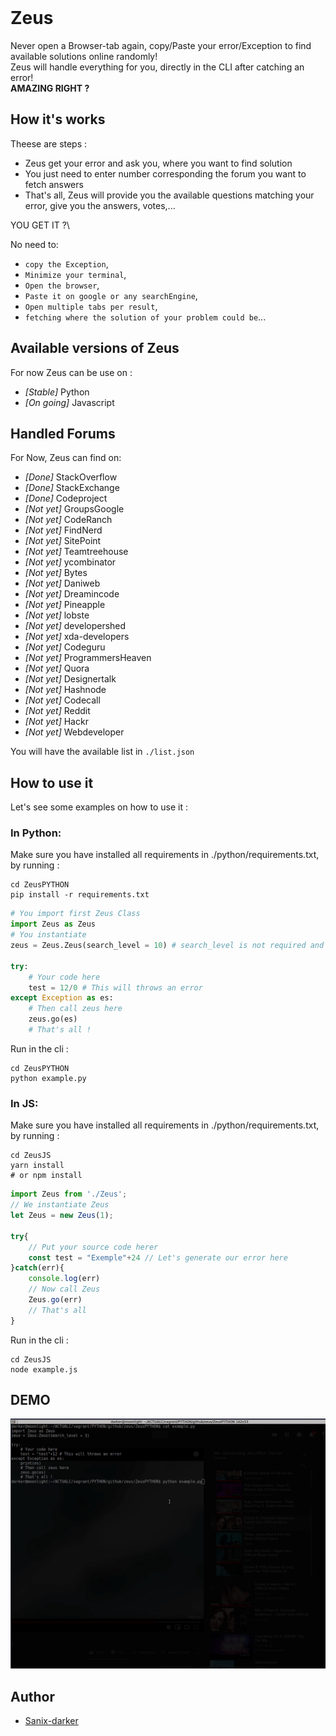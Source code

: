 
<img scr="logo.png" />

# Zeus

Never open a Browser-tab again, copy/Paste your error/Exception to find available solutions online randomly!\
Zeus will handle everything for you, directly in the CLI after catching an error!\
**AMAZING RIGHT ?**

## How it's works

Theese are steps :

- Zeus get your error and ask you, where you want to find solution
- You just need to enter number corresponding the forum you want to fetch answers
- That's all, Zeus will provide you the available questions matching your error, give you the answers, votes,...

YOU GET IT ?\

No need to:

- `copy the Exception`, 
- `Minimize your terminal`, 
- `Open the browser`, 
- `Paste it on google or any searchEngine`, 
- `Open multiple tabs per result`, 
- `fetching where the solution of your problem could be`...

## Available versions of Zeus

For now Zeus can be use on :

- *[Stable]* Python
- *[On going]* Javascript

## Handled Forums

For Now, Zeus can find on:

- *[Done]* StackOverflow
- *[Done]* StackExchange
- *[Done]* Codeproject
- *[Not yet]* GroupsGoogle
- *[Not yet]* CodeRanch
- *[Not yet]* FindNerd
- *[Not yet]* SitePoint
- *[Not yet]* Teamtreehouse
- *[Not yet]* ycombinator
- *[Not yet]* Bytes
- *[Not yet]* Daniweb
- *[Not yet]* Dreamincode
- *[Not yet]* Pineapple
- *[Not yet]* lobste
- *[Not yet]* developershed
- *[Not yet]* xda-developers
- *[Not yet]* Codeguru
- *[Not yet]* ProgrammersHeaven
- *[Not yet]* Quora
- *[Not yet]* Designertalk
- *[Not yet]* Hashnode
- *[Not yet]* Codecall
- *[Not yet]* Reddit
- *[Not yet]* Hackr
- *[Not yet]* Webdeveloper

You will have the available list in `./list.json`

## How to use it

Let's see some examples on how to use it :

### In Python:

Make sure you have installed all requirements in ./python/requirements.txt, by running :
```shell
cd ZeusPYTHON
pip install -r requirements.txt
```

```python
# You import first Zeus Class
import Zeus as Zeus
# You instantiate
zeus = Zeus.Zeus(search_level = 10) # search_level is not required and as default it's 0

try:
    # Your code here
    test = 12/0 # This will throws an error
except Exception as es:
    # Then call zeus here
    zeus.go(es)
    # That's all !
```

Run in the cli :
```shell
cd ZeusPYTHON
python example.py
```

### In JS:

Make sure you have installed all requirements in ./python/requirements.txt, by running :
```shell
cd ZeusJS
yarn install
# or npm install
```

```javascript
import Zeus from './Zeus';
// We instantiate Zeus
let Zeus = new Zeus(1);

try{
    // Put your source code herer
    const test = "Exemple"+24 // Let's generate our error here
}catch(err){
    console.log(err)
    // Now call Zeus
    Zeus.go(err)
    // That's all
}
```

Run in the cli :
```shell
cd ZeusJS
node example.js
```

## DEMO

<img src="./demo.gif" />

## Author

- [Sanix-darker](https://github.com/sanix-darker)